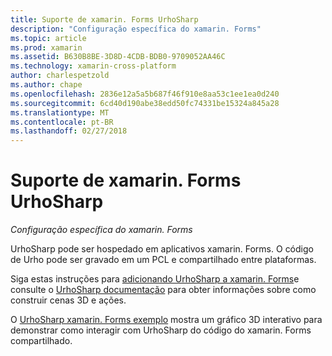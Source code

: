```yaml
---
title: Suporte de xamarin. Forms UrhoSharp
description: "Configuração específica do xamarin. Forms"
ms.topic: article
ms.prod: xamarin
ms.assetid: B630B8BE-3D8D-4CDB-BDB0-9709052AA46C
ms.technology: xamarin-cross-platform
author: charlespetzold
ms.author: chape
ms.openlocfilehash: 2836e12a5a5b687f46f910e8aa53c1ee1ea0d240
ms.sourcegitcommit: 6cd40d190abe38edd50fc74331be15324a845a28
ms.translationtype: MT
ms.contentlocale: pt-BR
ms.lasthandoff: 02/27/2018
---
```

# <a name="urhosharp-xamarinforms-support"></a>Suporte de xamarin. Forms UrhoSharp

_Configuração específica do xamarin. Forms_

UrhoSharp pode ser hospedado em aplicativos xamarin. Forms. O código de Urho pode ser gravado em um PCL e compartilhado entre plataformas.

Siga estas instruções para [adicionando UrhoSharp a xamarin. Forms](~/xamarin-forms/user-interface/graphics/urhosharp.md)e consulte o [UrhoSharp documentação](~/graphics-games/urhosharp/using.md) para obter informações sobre como construir cenas 3D e ações.

O [UrhoSharp xamarin. Forms exemplo](https://github.com/xamarin/urho-samples/tree/master/FormsSample) mostra um gráfico 3D interativo para demonstrar como interagir com UrhoSharp do código do xamarin. Forms compartilhado.

